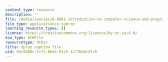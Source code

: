 ```yaml
---
content_type: resource
description: ''
file: /media/courses/6-0001-introduction-to-computer-science-and-programming-in-python-fall-2016/94c9a08cfcfc0b5e91c51c776d4cdfc0_Y6J8I056Ffw.srt
file_type: application/x-subrip
learning_resource_types: []
license: https://creativecommons.org/licenses/by-nc-sa/4.0/
ocw_type: OCWFile
resourcetype: Other
title: 3play caption file
uid: 94c9a08c-fcfc-0b5e-91c5-1c776d4cdfc0
---
```

